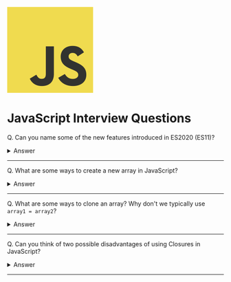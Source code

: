 ![JavaScript logo](images/logos/logo-js.png)

# JavaScript Interview Questions

Q. Can you name some of the new features introduced in ES2020 (ES11)?

<details><summary>Answer</summary>

**BigInt**  
A new numeric primitive that allows us to safely store and operate on large integers, even beyond the safe integer limit for Numbers.

**Dynamic importing**  
As the name implies, you can now import modules dynamically.

**Nullish Coalescing (`??`)**  
This operator will return a Right Hand Side operand when the Left Hand Side operand is either undefined or null.

```javascript
let student = {}
let name = student.name ?? 'John'
```

**Promise.allSettled**  
This method returns a promise when all promises are settled regardless of the result (fulfilled or rejected).

```javascript
Promise.allSettled([
  fetch("https://api.github.com/users/abc").then(data => data.json()),
  fetch("https://api.github.com/users/def").then(data => data.json())
])
  .then(result => console.log('All profile settled'));
```

**String#matchAll**  
The `matchAll()` method returns an iterator of all results matching a string against a regular expression, including capturing groups.

```javascript
const text = "From 2019.01.29 to 2019.01.30";
const regexp = /(?<year>\d{4}).(?<month>\d{2}).(?<day>\d{2})/gu;
const results = Array.from(text.matchAll(regexp));

// results:
// [
//   [
//     '2019.01.29',
//     '2019',
//     '01',
//     '29',
//     index: 5,
//     input: 'From 2019.01.29 to 2019.01.30',
//     groups: { year: '2019', month: '01', day: '29' }
//   ],
//   [ (...) ]
// ]
```

**globalThis**  
The `globalThis` property always refers to the global object, no matter where you are executing your code.

**Module Namespace Exports**  
Before we could do this: `import * as utils from './utils.mjs';`  

Now, we can also do the same with exports: `export * as utils from './utils.mjs';`

**Optional chaining**  
Optional Chaining syntax allows you to access deeply nested objects without worrying about whether the property exists or not.

```js
const student = {
  name: 'Max',
  age: 20,
  address: {
    street: {
      number: 45,
      name: 'Oxford'
    }
  }
}

const streetNumber = student?.address?.street?.number;
```

</details>

---

Q. What are some ways to create a new array in JavaScript?

<details><summary>Answer</summary>

We can use the Array constructor:

```javascript
const names = new Array();
const values = new Array(2);
const colors = new Array('red', 'blue', 'green');
```

We can also use an array literal notation

```javascript
const names = [];
const values = [1, 2];
const colors = ['red', 'blue', 'green'];
```

</details>

---

Q. What are some ways to clone an array? Why don't we typically use `array1 = array2`?

<details><summary>Answer</summary>

To copy a one-dimensional array, any of these methods would work:

```javascript
const newArray = originalArray.slice();
const newArray = [...originalArray];
const newArray = Array.from(originalArray);
```

If we use the equal sign, the second array will point to the same memory location as the original array, so any changes to the second array will be reflected in the original array and vice versa.

```javascript
const originalArray = [1, 2];
const newArray = originalArray;

originalArray.push(3);
console.log(newArray); // [1, 2, 3]

newArray.push(4);
console.log(originalArray); // [1, 2, 3, 4]
```

</details>

---

Q. Can you think of two possible disadvantages of using Closures in JavaScript?

<details><summary>Answer</summary>

As long as the closures are active, the memory can't be garbage collected. For instance, if we are using closure in ten places then unless all the ten processes complete, the memory will be held which can cause memory leaks. As a countermeasure, if there comes a point in our program where we are done using closures then we can set them to null.

Creating a function inside a function leads to duplicity in memory and can slow down the application. We need to be selective about using closures in our application and use them mainly when we need data privacy, otherwise we can use the module pattern to create new objects with shared methods.

</details>

---
